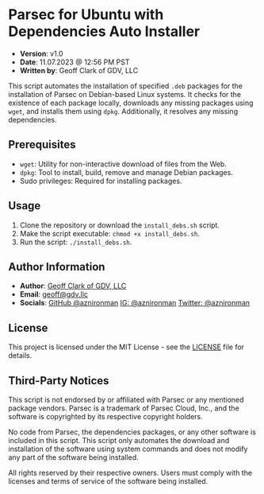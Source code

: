 # Parsec for Ubuntu with Dependencies Auto Installer

- **Version**: v1.0
- **Date**: 11.07.2023 @ 12:56 PM PST
- **Written by**: Geoff Clark of GDV, LLC

This script automates the installation of specified `.deb` packages for the installation of Parsec on Debian-based Linux systems. It checks for the existence of each package locally, downloads any missing packages using `wget`, and installs them using `dpkg`. Additionally, it resolves any missing dependencies.

## Prerequisites

- `wget`: Utility for non-interactive download of files from the Web.
- `dpkg`: Tool to install, build, remove and manage Debian packages.
- Sudo privileges: Required for installing packages.

## Usage

1. Clone the repository or download the `install_debs.sh` script.
2. Make the script executable: `chmod +x install_debs.sh`.
3. Run the script: `./install_debs.sh`.

## Author Information

- **Author**: [Geoff Clark of GDV, LLC](https://clarktribegames.com)
- **Email**: [geoff@gdv.llc](mailto:geoff@gdv.llc)
- **Socials**:
  [GitHub @aznironman](https://github.com/aznironman)
  [IG: @aznironman](https://instagram.com/aznironman)
  [Twitter: @aznironman](https://www.twitter.com/aznironman)

## License

This project is licensed under the MIT License - see the [LICENSE](LICENSE) file for details.

## Third-Party Notices

This script is not endorsed by or affiliated with Parsec or any mentioned package vendors. Parsec is a trademark of Parsec Cloud, Inc., and the software is copyrighted by its respective copyright holders.

No code from Parsec, the dependencies packages, or any other software is included in this script. This script only automates the download and installation of the software using system commands and does not modify any part of the software being installed.

All rights reserved by their respective owners. Users must comply with the licenses and terms of service of the software being installed.
